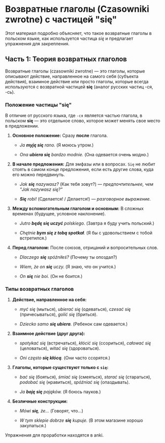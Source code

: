 # Возвратные глаголы (Czasowniki zwrotne) с частицей "się"

Этот материал подробно объясняет, что такое возвратные глаголы в польском языке, как используется частица _się_ и предлагает упражнения для закрепления.

## Часть 1: Теория возвратных глаголов

Возвратные глаголы (czasowniki zwrotne) — это глаголы, которые описывают действие, направленное на самого себя (субъекта действия), взаимное действие или просто глаголы, которые всегда используются с возвратной частицей **się** (аналог русских частиц -ся, -сь).

### Положение частицы "się"

В отличие от русского языка, где `-ся` является частью глагола, в польском **się** — это отдельное слово, которое может менять свое место в предложении.

1. **Основное положение:** Сразу **после** глагола.
    
    - _Ja **myję się** rano._ (Я моюсь утром.)
        
    - _Ona **ubiera się** bardzo modnie._ (Она одевается очень модно.)
        
2. **В начале предложения:** Для эмфазы или в вопросах. `Się` не любит стоять в самом конце предложения, если есть другие слова, куда его можно передвинуть.
    
    - _Jak **się** nazywasz?_ (Как тебя зовут?) — _предпочтительнее, чем "Jak nazywasz się?"_
        
    - _**Się** robi!_ (Сделается! / Делается!) — _разговорное выражение._
        
3. **Между вспомогательным глаголом и основным:** В сложных временах (будущее, условное наклонение).
    
    - _Jutro **będę się uczyć** polskiego._ (Завтра я буду учить польский.)
        
    - _Chętnie **bym się z tobą spotkał**._ (Я бы с удовольствием с тобой встретился.)
        
4. **Перед глаголом:** После союзов, отрицаний и вопросительных слов.
    
    - _Dlaczego **się** spóźniłeś?_ (Почему ты опоздал?)
        
    - _Wiem, że on **się** uczy._ (Я знаю, что он учится.)
        
    - _On **się** nie boi._ (Он не боится.)
        

### Типы возвратных глаголов

1. **Действие, направленное на себя:**
    
    - _myć się_ (мыться), _ubierać się_ (одеваться), _czesać się_ (причесываться), _golić się_ (бриться).
        
    - _Dziecko samo **się ubiera**._ (Ребенок сам одевается.)
        
2. **Взаимное действие (друг друга):**
    
    - _spotykać się_ (встречаться), _kłócić się_ (ссориться), _całować się_ (целоваться), _witać się_ (здороваться).
        
    - _Oni często **się kłócą**._ (Они часто ссорятся.)
        
3. **Глаголы, которые существуют только с `się`:**
    
    - _bać się_ (бояться), _śmiać się_ (смеяться), _starać się_ (стараться), _podobać się_ (нравиться), _spóźniać się_ (опаздывать).
        
    - _Ja **boję się** pająków._ (Я боюсь пауков.)
        
4. **Безличные конструкции:**
    
    - _Mówi **się**, że..._ (Говорят, что...)
        
    - _W tym sklepie dobrze **się** kupuje._ (В этом магазине хорошо закупаться.)
        

Упражнения для проработки находятся в anki.